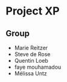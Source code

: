 # Project XP

## Group

- Marie Reitzer
- Steve de Rose
- Quentin Loeb
- faye mouhamadou
- Mélissa Untz
